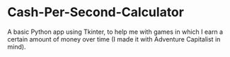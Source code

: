 Cash-Per-Second-Calculator
==========================

A basic Python app using Tkinter, to help me with games in which I earn a certain amount of money over time (I made it with Adventure Capitalist in mind).
